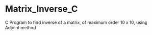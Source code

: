 # Matrix_Inverse_C
C Program to find inverse of a matrix, of maximum order 10 x 10, using Adjoint method

